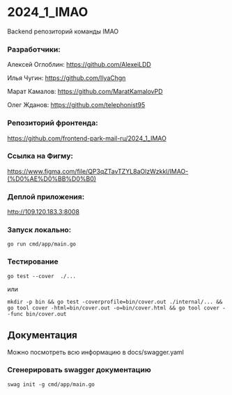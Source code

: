 # 2024_1_IMAO
Backend репозиторий команды IMAO

### Разработчики:

Алексей Оглоблин: https://github.com/AlexeiLDD

Илья Чугин: https://github.com/IlyaChgn

Марат Камалов: https://github.com/MaratKamalovPD

Олег Жданов: https://github.com/telephonist95

### Репозиторий фронтенда:
https://github.com/frontend-park-mail-ru/2024_1_IMAO

### Ссылка на Фигму:
https://www.figma.com/file/QP3qZTavTZYL8aOlzWzkkl/IMAO-(%D0%AE%D0%BB%D0%B0)

### Деплой приложения:
http://109.120.183.3:8008

### Запуск локально:
`go run cmd/app/main.go`

### Тестирование
```
go test --cover  ./...
```
или
```
mkdir -p bin && go test -coverprofile=bin/cover.out ./internal/... && go tool cover -html=bin/cover.out -o=bin/cover.html && go tool cover --func bin/cover.out
```


## Документация
Можно посмотреть всю информацию в docs/swagger.yaml

### Сгенерировать swagger документацию
`swag init -g cmd/app/main.go`
